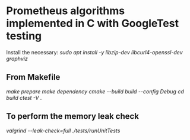 # Prometheus algorithms implemented in C with GoogleTest testing

Install the necessary:
*sudo apt install -y libzip-dev libcurl4-openssl-dev graphviz*

## From Makefile

*make prepare*
*make dependency*
*cmake --build build --config Debug*
*cd build*
*ctest -V .*

## To perform the memory leak check

*valgrind --leak-check=full ./tests/runUnitTests*
